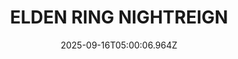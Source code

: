 ---
title: "ELDEN RING NIGHTREIGN"
id: 2622380
date: 2025-09-16T05:00:06.964Z
link: games/steam/recent/elden-ring-nightreign
image: http://media.steampowered.com/steamcommunity/public/images/apps/2622380/c59f3732d379c9667450b174353d69d5bcea95a5.jpg
playtime_2weeks: 765
playtime_forever: 13382
playtime_windows_forever: 0
playtime_mac_forever: 0
playtime_linux_forever: 13382
playtime_deck_forever: 13382
---